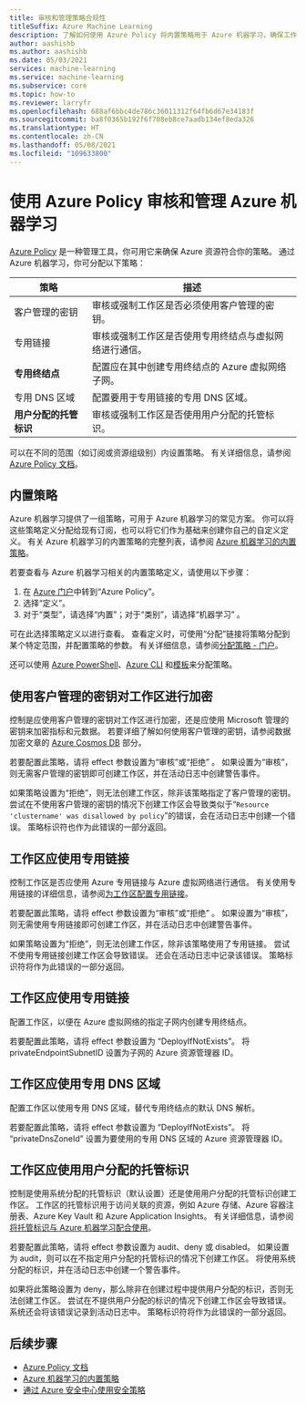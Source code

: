 ```yaml
---
title: 审核和管理策略合规性
titleSuffix: Azure Machine Learning
description: 了解如何使用 Azure Policy 将内置策略用于 Azure 机器学习，确保工作区符合要求。
author: aashishb
ms.author: aashishb
ms.date: 05/03/2021
services: machine-learning
ms.service: machine-learning
ms.subservice: core
ms.topic: how-to
ms.reviewer: larryfr
ms.openlocfilehash: 688af6bbc4de786c36011312f64fb6d67e34183f
ms.sourcegitcommit: ba8f0365b192f6f708eb8ce7aadb134ef8eda326
ms.translationtype: HT
ms.contentlocale: zh-CN
ms.lasthandoff: 05/08/2021
ms.locfileid: "109633800"
---
```

# <a name="audit-and-manage-azure-machine-learning-using-azure-policy"></a>使用 Azure Policy 审核和管理 Azure 机器学习

[Azure Policy](../governance/policy/index.yml) 是一种管理工具，你可用它来确保 Azure 资源符合你的策略。 通过 Azure 机器学习，你可分配以下策略：

| 策略 | 描述 |
| ----- | ----- |
| 客户管理的密钥 | 审核或强制工作区是否必须使用客户管理的密钥。 |
| 专用链接 | 审核或强制工作区是否使用专用终结点与虚拟网络进行通信。 |
| **专用终结点** | 配置应在其中创建专用终结点的 Azure 虚拟网络子网。 |
| 专用 DNS 区域 | 配置要用于专用链接的专用 DNS 区域。 |
| **用户分配的托管标识** | 审核或强制工作区是否使用用户分配的托管标识。 |

可以在不同的范围（如订阅或资源组级别）内设置策略。 有关详细信息，请参阅 [Azure Policy 文档](../governance/policy/overview.md)。

## <a name="built-in-policies"></a>内置策略

Azure 机器学习提供了一组策略，可用于 Azure 机器学习的常见方案。 你可以将这些策略定义分配给现有订阅，也可以将它们作为基础来创建你自己的自定义定义。 有关 Azure 机器学习的内置策略的完整列表，请参阅 [Azure 机器学习的内置策略](../governance/policy/samples/built-in-policies.md#machine-learning)。

若要查看与 Azure 机器学习相关的内置策略定义，请使用以下步骤：

1. 在 [Azure 门户](https://portal.azure.com)中转到“Azure Policy”。
1. 选择“定义”。
1. 对于“类型”，请选择“内置”；对于“类别”，请选择“机器学习” 。

可在此选择策略定义以进行查看。 查看定义时，可使用“分配”链接将策略分配到某个特定范围，并配置策略的参数。 有关详细信息，请参阅[分配策略 - 门户](../governance/policy/assign-policy-portal.md)。

还可以使用 [Azure PowerShell](../governance/policy/assign-policy-powershell.md)、[Azure CLI](../governance/policy/assign-policy-azurecli.md) 和[模板](../governance/policy/assign-policy-template.md)来分配策略。

## <a name="workspace-encryption-with-customer-managed-key"></a>使用客户管理的密钥对工作区进行加密

控制是应使用客户管理的密钥对工作区进行加密，还是应使用 Microsoft 管理的密钥来加密指标和元数据。 若要详细了解如何使用客户管理的密钥，请参阅数据加密文章的 [Azure Cosmos DB](concept-data-encryption.md#azure-cosmos-db) 部分。

若要配置此策略，请将 effect 参数设置为“审核”或“拒绝” 。 如果设置为“审核”，则无需客户管理的密钥即可创建工作区，并在活动日志中创建警告事件。

如果策略设置为“拒绝”，则无法创建工作区，除非该策略指定了客户管理的密钥。 尝试在不使用客户管理的密钥的情况下创建工作区会导致类似于“`Resource 'clustername' was disallowed by policy`”的错误，会在活动日志中创建一个错误。 策略标识符也作为此错误的一部分返回。

## <a name="workspace-should-use-private-link"></a>工作区应使用专用链接

控制工作区是否应使用 Azure 专用链接与 Azure 虚拟网络进行通信。 有关使用专用链接的详细信息，请参阅[为工作区配置专用链接](how-to-configure-private-link.md)。

若要配置此策略，请将 effect 参数设置为“审核”或“拒绝” 。 如果设置为“审核”，则无需使用专用链接即可创建工作区，并在活动日志中创建警告事件。

如果策略设置为“拒绝”，则无法创建工作区，除非该策略使用了专用链接。 尝试不使用专用链接创建工作区会导致错误。 还会在活动日志中记录该错误。 策略标识符将作为此错误的一部分返回。

## <a name="workspace-should-use-private-endpoint"></a>工作区应使用专用链接

配置工作区，以便在 Azure 虚拟网络的指定子网内创建专用终结点。

若要配置此策略，请将 effect 参数设置为 “DeployIfNotExists”。 将 privateEndpointSubnetID 设置为子网的 Azure 资源管理器 ID。
## <a name="workspace-should-use-private-dns-zones"></a>工作区应使用专用 DNS 区域

配置工作区以使用专用 DNS 区域，替代专用终结点的默认 DNS 解析。

若要配置此策略，请将 effect 参数设置为 “DeployIfNotExists”。 将 “privateDnsZoneId” 设置为要使用的专用 DNS 区域的 Azure 资源管理器 ID。 

## <a name="workspace-should-use-user-assigned-managed-identity"></a>工作区应使用用户分配的托管标识

控制是使用系统分配的托管标识（默认设置）还是使用用户分配的托管标识创建工作区。 工作区的托管标识用于访问关联的资源，例如 Azure 存储、Azure 容器注册表、Azure Key Vault 和 Azure Application Insights。 有关详细信息，请参阅[将托管标识与 Azure 机器学习配合使用](how-to-use-managed-identities.md)。

若要配置此策略，请将 effect 参数设置为 audit、deny 或 disabled。 如果设置为 audit，则可以在不指定用户分配的托管标识的情况下创建工作区。 将使用系统分配的标识，并在活动日志中创建一个警告事件。

如果将此策略设置为 deny，那么除非在创建过程中提供用户分配的标识，否则无法创建工作区。 尝试在不提供用户分配的标识的情况下创建工作区会导致错误。 系统还会将该错误记录到活动日志中。 策略标识符将作为此错误的一部分返回。

## <a name="next-steps"></a>后续步骤

* [Azure Policy 文档](../governance/policy/overview.md)
* [Azure 机器学习的内置策略](policy-reference.md)
* [通过 Azure 安全中心使用安全策略](../security-center/tutorial-security-policy.md)